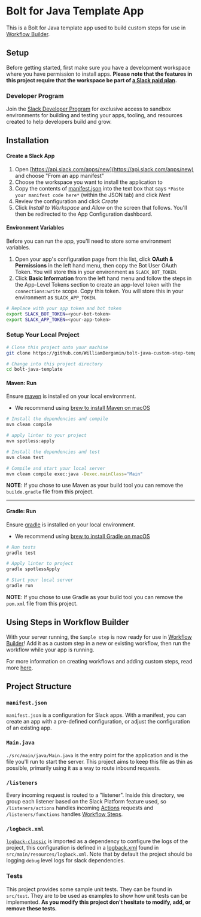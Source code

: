 # Bolt for Java Template App

This is a Bolt for Java template app used to build custom steps for use in
[Workflow Builder](https://api.slack.com/start#workflow-builder).

## Setup

Before getting started, first make sure you have a development workspace where
you have permission to install apps. **Please note that the features in this
project require that the workspace be part of
[a Slack paid plan](https://slack.com/pricing).**

### Developer Program

Join the [Slack Developer Program](https://api.slack.com/developer-program) for
exclusive access to sandbox environments for building and testing your apps,
tooling, and resources created to help developers build and grow.

## Installation

#### Create a Slack App

1. Open [https://api.slack.com/apps/new](https://api.slack.com/apps/new) and choose "From an app manifest"
2. Choose the workspace you want to install the application to
3. Copy the contents of [manifest.json](./manifest.json) into the text box that says `*Paste your manifest code here*` (within the JSON tab) and click *Next*
4. Review the configuration and click *Create*
5. Click *Install to Workspace* and *Allow* on the screen that follows. You'll then be redirected to the App Configuration dashboard.

#### Environment Variables

Before you can run the app, you'll need to store some environment variables.

1. Open your app's configuration page from this list, click **OAuth & Permissions** in the left hand menu, then copy the Bot User OAuth Token. You will store this in your environment as `SLACK_BOT_TOKEN`.
2. Click **Basic Information** from the left hand menu and follow the steps in the App-Level Tokens section to create an app-level token with the `connections:write` scope. Copy this token. You will store this in your environment as `SLACK_APP_TOKEN`.

```zsh
# Replace with your app token and bot token
export SLACK_BOT_TOKEN=<your-bot-token>
export SLACK_APP_TOKEN=<your-app-token>
```

### Setup Your Local Project

```zsh
# Clone this project onto your machine
git clone https://github.com/WilliamBergamin/bolt-java-custom-step-template.git

# Change into this project directory
cd bolt-java-template
```

#### Maven: Run

Ensure [maven](https://maven.apache.org/index.html) is installed on your local environment.
* We recommend using [brew to install Maven on macOS](https://formulae.brew.sh/formula/maven)

```zsh
# Install the dependencies and compile
mvn clean compile

# apply linter to your project
mvn spotless:apply

# Install the dependencies and test
mvn clean test

# Compile and start your local server
mvn clean compile exec:java -Dexec.mainClass="Main"
```

**NOTE**: If you chose to use Maven as your build tool you can remove the `builde.gradle` file from this project.

------

#### Gradle: Run

Ensure [gradle](https://gradle.org/) is installed on your local environment.
* We recommend using [brew to install Gradle on macOS](https://formulae.brew.sh/formula/gradle)

```zsh
# Run tests
gradle test

# Apply linter to project
gradle spotlessApply

# Start your local server
gradle run
```

**NOTE**: If you chose to use Gradle as your build tool you can remove the `pom.xml` file from this project.

## Using Steps in Workflow Builder

With your server running, the `Sample step` is now ready for use in
[Workflow Builder](https://api.slack.com/start#workflow-builder)! Add it as a
custom step in a new or existing workflow, then run the workflow while your app
is running.

For more information on creating workflows and adding custom steps, read more
[here](https://slack.com/help/articles/17542172840595-Create-a-new-workflow-in-Slack).

## Project Structure

### `manifest.json`

`manifest.json` is a configuration for Slack apps. With a manifest, you can create an app with a pre-defined configuration, or adjust the configuration of an existing app.

### `Main.java`

`./src/main/java/Main.java` is the entry point for the application and is the file you'll run to start the server. This project aims to keep this file as thin as possible, primarily using it as a way to route inbound requests.

### `/listeners`

Every incoming request is routed to a "listener". Inside this directory, we group each listener based on the Slack Platform feature used, so `/listeners/actions` handles incoming [Actions](https://docs.slack.dev/reference/interaction-payloads/block_actions-payload) requests and `/listeners/functions` handles [Workflow Steps](https://docs.slack.dev/workflows/workflow-steps).

### `/logback.xml`

[`logback-classic`](https://search.maven.org/artifact/ch.qos.logback/logback-classic) is imported as a dependency to configure the logs of the project, this configuration is defined in a [logback.xml](https://logback.qos.ch/manual/configuration.html) found in `src/main/resources/logback.xml`. Note that by default the project should be logging `debug` level logs for slack dependencies.

### Tests

This project provides some sample unit tests. They can be found in `src/test`. They are to be used as examples to show how unit tests can be implemented. **As you modify this project don't hesitate to modify, add, or remove these tests.**
